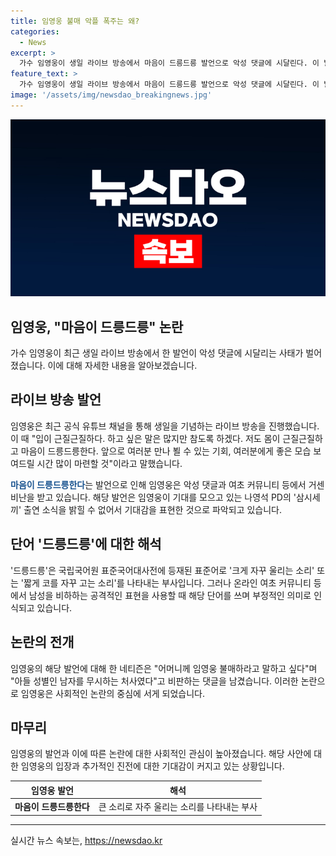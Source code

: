 ```yaml
---
title: 임영웅 불매 악플 폭주는 왜?
categories:
  - News
excerpt: >
  가수 임영웅이 생일 라이브 방송에서 마음이 드릉드릉 발언으로 악성 댓글에 시달린다. 이 발언은 나영석 PD의 출연 소식과 연결돼 기대를 모은 것으로 추정되지만, 온라인에서는 비하로 받아들여져 논란이 일고 있다. 남초 커뮤니티에서는 해당 발언이 부정적으로 해석되며, 임영웅은 비난과 불매운동의 대상이 되고 있다.
feature_text: >
  가수 임영웅이 생일 라이브 방송에서 마음이 드릉드릉 발언으로 악성 댓글에 시달린다. 이 발언은 나영석 PD의 출연 소식과 연결돼 기대를 모은 것으로 추정되지만, 온라인에서는 비하로 받아들여져 논란이 일고 있다. 남초 커뮤니티에서는 해당 발언이 부정적으로 해석되며, 임영웅은 비난과 불매운동의 대상이 되고 있다.
image: '/assets/img/newsdao_breakingnews.jpg'
---
```


<p><img src="/assets/img/newsdao_breakingnews.jpg" alt="firstkoreanews 속보" /></p>

<h2 data-ke-size="size26">임영웅, "마음이 드릉드릉" 논란</h2>

<p data-ke-size="size16">가수 임영웅이 최근 생일 라이브 방송에서 한 발언이 악성 댓글에 시달리는 사태가 벌어졌습니다. 이에 대해 자세한 내용을 알아보겠습니다.</p>

<h2 data-ke-size="size24">라이브 방송 발언</h2>

<p data-ke-size="size16">임영웅은 최근 공식 유튜브 채널을 통해 생일을 기념하는 라이브 방송을 진행했습니다. 이 때 "입이 근질근질하다. 하고 싶은 말은 많지만 참도록 하겠다. 저도 몸이 근질근질하고 마음이 드릉드릉한다. 앞으로 여러분 만나 뵐 수 있는 기회, 여러분에게 좋은 모습 보여드릴 시간 많이 마련할 것"이라고 말했습니다.</p>

<p data-ke-size="size16"><b><span style="color: #1a5490;">마음이 드릉드릉한다</span></b>는 발언으로 인해 임영웅은 악성 댓글과 여초 커뮤니티 등에서 거센 비난을 받고 있습니다. 해당 발언은 임영웅이 기대를 모으고 있는 나영석 PD의 '삼시세끼' 출연 소식을 밝힐 수 없어서 기대감을 표현한 것으로 파악되고 있습니다.</p>

<h2 data-ke-size="size24">단어 '드릉드릉'에 대한 해석</h2>

<p data-ke-size="size16">'드릉드릉'은 국립국어원 표준국어대사전에 등재된 표준어로 '크게 자꾸 울리는 소리' 또는 '짧게 코를 자꾸 고는 소리'를 나타내는 부사입니다. 그러나 온라인 여초 커뮤니티 등에서 남성을 비하하는 공격적인 표현을 사용할 때 해당 단어를 쓰며 부정적인 의미로 인식되고 있습니다.</p>

<h2 data-ke-size="size24">논란의 전개</h2>

<p data-ke-size="size16">임영웅의 해당 발언에 대해 한 네티즌은 "어머니께 임영웅 불매하라고 말하고 싶다"며 "아들 성별인 남자를 무시하는 처사였다"고 비판하는 댓글을 남겼습니다. 이러한 논란으로 임영웅은 사회적인 논란의 중심에 서게 되었습니다.</p>

<h2 data-ke-size="size24">마무리</h2>

<p data-ke-size="size16">임영웅의 발언과 이에 따른 논란에 대한 사회적인 관심이 높아졌습니다. 해당 사안에 대한 임영웅의 입장과 추가적인 진전에 대한 기대감이 커지고 있는 상황입니다.</p>

<table>
    <thead>
        <tr>
            <th>임영웅 발언</th>
            <th>해석</th>
        </tr>
    </thead>
    <tbody>
        <tr>
            <td style="text-align: center; height: 17px;"><b>마음이 드릉드릉한다</b></td>
            <td style="text-align: center; height: 17px;">큰 소리로 자주 울리는 소리를 나타내는 부사</td>
        </tr>
    </tbody>
</table>

<p><hr></p>
실시간 뉴스 속보는, <a href="https://newsdao.kr" rel="dofollow">https://newsdao.kr</a>


